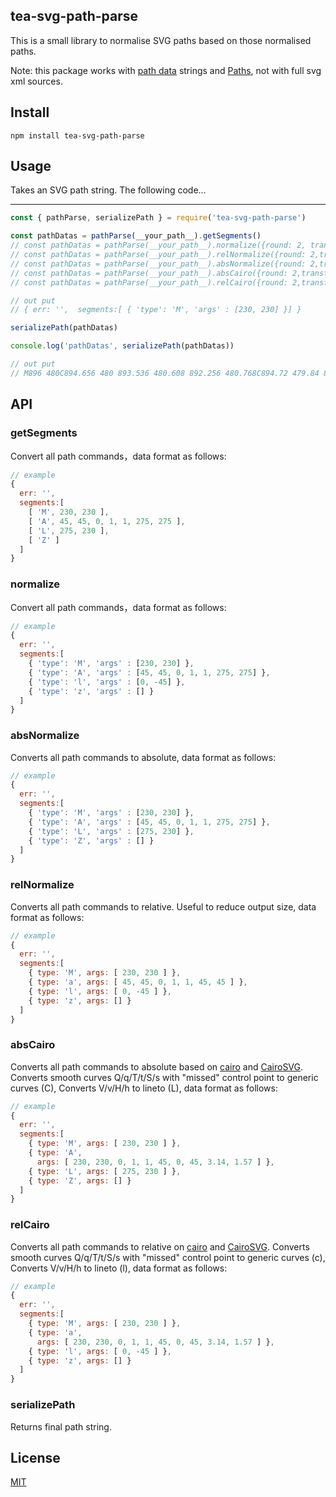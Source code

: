 ## tea-svg-path-parse

This is a small library to normalise SVG paths based on those normalised paths.

Note: this package works with [path data](https://www.w3.org/TR/SVG11/paths.html#PathData) strings and [Paths](https://developer.mozilla.org/zh-CN/docs/Web/SVG/Tutorial/Paths),
not with full svg xml sources.

## Install 

```
npm install tea-svg-path-parse
```

## Usage 

Takes an SVG path string. The following code…

-------

```js
const { pathParse, serializePath } = require('tea-svg-path-parse')

const pathDatas = pathParse(__your_path__).getSegments()
// const pathDatas = pathParse(__your_path__).normalize({round: 2, transform: 'translate(10, 10) scale(0.5)'})
// const pathDatas = pathParse(__your_path__).relNormalize({round: 2,transform: 'translate(10, 10) scale(0.5)'})
// const pathDatas = pathParse(__your_path__).absNormalize({round: 2,transform: 'translate(10, 10) scale(0.5)'})
// const pathDatas = pathParse(__your_path__).absCairo({round: 2,transform: 'translate(10, 10) scale(0.5)'})
// const pathDatas = pathParse(__your_path__).relCairo({round: 2,transform: 'translate(10, 10) scale(0.5)'})

// out put
// { err: '',  segments:[ { 'type': 'M', 'args' : [230, 230] }] }

serializePath(pathDatas)

console.log('pathDatas', serializePath(pathDatas))

// out put
// M896 480C894.656 480 893.536 480.608 892.256 480.768C894.72 479.84 893.568 479.232 892.256 479.232z
```
## API

### getSegments

Convert all path commands，data format as follows:

```js
// example
{ 
  err: '',
  segments:[ 
    [ 'M', 230, 230 ],
    [ 'A', 45, 45, 0, 1, 1, 275, 275 ],
    [ 'L', 275, 230 ],
    [ 'Z' ] 
  ] 
}
```

### normalize
Convert all path commands，data format as follows:

```js
// example
{ 
  err: '',
  segments:[ 
    { 'type': 'M', 'args' : [230, 230] },
    { 'type': 'A', 'args' : [45, 45, 0, 1, 1, 275, 275] },    
    { 'type': 'l', 'args' : [0, -45] },   
    { 'type': 'z', 'args' : [] }
  ] 
}
```

### absNormalize
Converts all path commands to absolute, data format as follows:

```js
// example
{ 
  err: '',
  segments:[ 
    { 'type': 'M', 'args' : [230, 230] },
    { 'type': 'A', 'args' : [45, 45, 0, 1, 1, 275, 275] },    
    { 'type': 'L', 'args' : [275, 230] },   
    { 'type': 'Z', 'args' : [] }
  ] 
}
```


### relNormalize
Converts all path commands to relative. Useful to reduce output size, data format as follows:

```js
// example
{ 
  err: '',
  segments:[ 
    { type: 'M', args: [ 230, 230 ] },
    { type: 'a', args: [ 45, 45, 0, 1, 1, 45, 45 ] },
    { type: 'l', args: [ 0, -45 ] },
    { type: 'z', args: [] } 
  ]
}
```

### absCairo

Converts all path commands to absolute based on [cairo](https://www.cairographics.org) and [CairoSVG](https://github.com/Kozea/CairoSVG). Converts smooth curves Q/q/T/t/S/s with "missed" control point to generic curves (C),  Converts V/v/H/h to lineto (L), data format as follows:

```js
// example
{ 
  err: '',
  segments:[ 
    { type: 'M', args: [ 230, 230 ] },
    { type: 'A',
      args: [ 230, 230, 0, 1, 1, 45, 0, 45, 3.14, 1.57 ] },
    { type: 'L', args: [ 275, 230 ] },
    { type: 'Z', args: [] } 
  ]
}
```

### relCairo
Converts all path commands to relative on [cairo](https://www.cairographics.org) and [CairoSVG](https://github.com/Kozea/CairoSVG). Converts smooth curves Q/q/T/t/S/s with "missed" control point to generic curves (c),  Converts V/v/H/h to lineto (l), data format as follows:

```js
// example
{ 
  err: '',
  segments:[ 
    { type: 'M', args: [ 230, 230 ] },
    { type: 'a',
      args: [ 230, 230, 0, 1, 1, 45, 0, 45, 3.14, 1.57 ] },
    { type: 'l', args: [ 0, -45 ] },
    { type: 'z', args: [] } 
  ]
}
```

### serializePath
Returns final path string.


## License

[MIT](./LICENSE)
